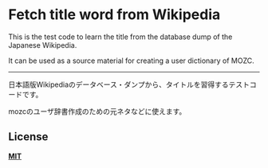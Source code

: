 # Fetch title word from Wikipedia

This is the test code to learn the title from the database dump of the Japanese Wikipedia.

It can be used as a source material for creating a user dictionary of MOZC.

---

日本語版Wikipediaのデータベース・ダンプから、タイトルを習得するテストコードです。

mozcのユーザ辞書作成のための元ネタなどに使えます。

## License

**[MIT](LICENSE)**
